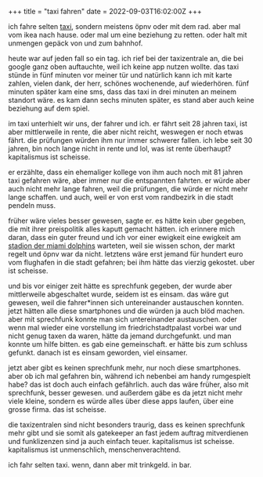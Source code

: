 +++
title = "taxi fahren"
date = 2022-09-03T16:02:00Z
+++

ich fahre selten [taxi][berlkoenig], sondern meistens öpnv oder mit dem rad. aber mal vom ikea nach hause. oder mal um eine beziehung zu retten. oder halt mit unmengen gepäck von und zum bahnhof.

<!-- more -->

heute war auf jeden fall so ein tag. ich rief bei der taxizentrale an, die bei google ganz oben auftauchte, weil ich keine app nutzen wollte. das taxi stünde in fünf minuten vor meiner tür und natürlich kann ich mit karte zahlen, vielen dank, der herr, schönes wochenende, auf wiederhören. fünf minuten später kam eine sms, dass das taxi in drei minuten an meinem standort wäre. es kam dann sechs minuten später, es stand aber auch keine beziehung auf dem spiel.

im taxi unterhielt wir uns, der fahrer und ich. er fährt seit 28 jahren taxi, ist aber mittlerweile in rente, die aber nicht reicht, weswegen er noch etwas fährt. die prüfungen würden ihm nur immer schwerer fallen. ich lebe seit 30 jahren, bin noch lange nicht in rente und lol, was ist rente überhaupt? kapitalismus ist scheisse.

er erzählte, dass ein ehemaliger kollege von ihm auch noch mit 81 jahren taxi gefahren wäre, aber immer nur die entspannten fahrten. er würde aber auch nicht mehr lange fahren, weil die prüfungen, die würde er nicht mehr lange schaffen. und auch, weil er von erst vom randbezirk in die stadt pendeln muss.

früher wäre vieles besser gewesen, sagte er. es hätte kein uber gegeben, die mit ihrer preispolitik alles kaputt gemacht hätten. ich erinnere mich daran, dass ein guter freund und ich vor einer ewigkeit eine ewigkeit am [stadion der miami dolphins][dolphins-stadium] warteten, weil sie wissen schon, der markt regelt und öpnv war da nicht. letztens wäre erst jemand für hundert euro vom flughafen in die stadt gefahren; bei ihm hätte das vierzig gekostet. uber ist scheisse.

und bis vor einiger zeit hätte es sprechfunk gegeben, der wurde aber mittlerweile abgeschaltet wurde, seidem ist es einsam. das wäre gut gewesen, weil die fahrer\*innen sich untereinander austauschen konnten. jetzt hätten alle diese smartphones und die würden ja auch blöd machen. aber mit sprechfunk konnte man sich untereinander austauschen. oder wenn mal wieder eine vorstellung im friedrichstadtpalast vorbei war und nicht genug taxen da waren, hätte da jemand durchgefunkt. und man konnte um hilfe bitten. es gab eine gemeinschaft. er hätte bis zum schluss gefunkt. danach ist es einsam geworden, viel einsamer.

jetzt aber gibt es keinen sprechfunk mehr, nur noch diese smartphones. aber ob ich mal gefahren bin, während ich nebenbei am handy rumgespielt habe? das ist doch auch einfach gefährlich. auch das wäre früher, also mit sprechfunk, besser gewesen. und außerdem gäbe es da jetzt nicht mehr viele kleine, sondern es würde alles über diese apps laufen, über eine grosse firma. das ist scheisse.

die taxizentralen sind nicht besonders traurig, dass es keinen sprechfunk mehr gibt und sie somit als gatekeeper an fast jedem auftrag mitverdienen und funklizenzen sind ja auch einfach teuer. kapitalismus ist scheisse. kapitalismus ist unmenschlich, menschenverachtend.

ich fahr selten taxi. wenn, dann aber mit trinkgeld. in bar.

[berlkoenig]: /2019/berlkoenig/
[dolphins-stadium]: https://de.wikipedia.org/wiki/Hard_Rock_Stadium
